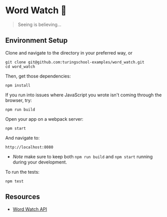 # Word Watch 👀

> Seeing is believing...

## Environment Setup

Clone and navigate to the directory in your preferred way, or

```shell
git clone git@github.com:turingschool-examples/word_watch.git
cd word_watch
```

Then, get those dependencies:

```shell
npm install
```

If you run into issues where JavaScript you wrote isn't coming through the browser, try:

```shell
npm run build
```

Open your app on a webpack server:

```shell
npm start
```

And navigate to:

```
http://localhost:8080
```

  * *Note* make sure to keep both `npm run build` and `npm start` running during your development.

To run the tests:

```shell
npm test
```

## Resources

* [Word Watch API](https://github.com/tmikeschu/wordwatch_api)

